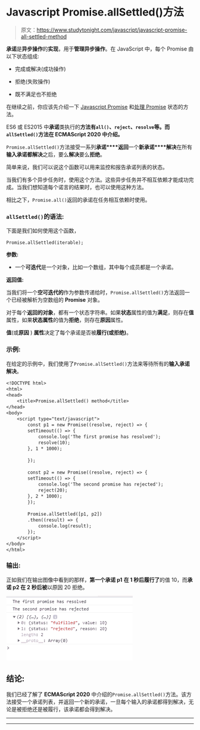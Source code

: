 # Javascript Promise.allSettled()方法

> 原文：<https://www.studytonight.com/javascript/javascript-promise-all-settled-method>

**承诺**是**异步操作**的**实现**，用于**管理异步操作**。在 JavaScript 中，每个 Promise 由以下状态组成:

*   完成或解决(成功操作)

*   拒绝(失败操作)

*   既不满足也不拒绝

在继续之前，你应该先介绍一下 [Javascript Promise](https://www.studytonight.com/post/understanding-promises-in-javascript-for-beginners) 和[处理 Promise](https://www.studytonight.com/post/prototype-methods-for-promise-in-javascript-with-examples) 状态的方法。

ES6 或 ES2015 中**承诺**类执行的**方法有`all()`、`reject`、`resolve`等。而`allSettled()`方法在 **ECMAScript 2020** 中介绍。**

`Promise.allSettled()`方法接受一系列**承诺****返回**一个**新承诺****解决**在所有**输入承诺都解决**之后，要么**解决**要么**拒绝**。

简单来说，我们可以说这个函数可以用来监控和报告承诺列表的状态。

当我们有多个异步任务时，使用这个方法。这些异步任务并不相互依赖才能成功完成。当我们想知道每个诺言的结果时，也可以使用这种方法。

相比之下，`Promise.all()`返回的承诺在任务相互依赖时使用。

### `allSettled()`的语法:

下面是我们如何使用这个函数，

```
Promise.allSettled(iterable);
```

**参数:**

*   一个**可迭代**是一个对象，比如一个数组，其中每个成员都是一个承诺。

**返回值:**

当我们将一个**空可迭代的**作为参数传递给时，`Promise.allSettled()`方法返回一个已经被解析为空数组的 **Promise** 对象。

对于每个**返回的对象**，都有一个状态字符串。如果**状态**属性的值为**满足**，则存在**值**属性，如果**状态属性**的值为**拒绝**，则存在**原因**属性。

**值**(或**原因** ) **属性**决定了每个承诺是否被**履行(或拒绝)**。

### 示例:

在给定的示例中，我们使用了`Promise.allSettled()`方法来等待所有的**输入承诺解决**。

```
<!DOCTYPE html>
<html>
<head>
	<title>Promise.allSettled() method</title>
</head>
<body>
	<script type="text/javascript">
		const p1 = new Promise((resolve, reject) => {
		setTimeout(() => {
		    console.log('The first promise has resolved');
		    resolve(10);
		}, 1 * 1000);

		});

		const p2 = new Promise((resolve, reject) => {
		setTimeout(() => {
		    console.log('The second promise has rejected');
		    reject(20);
		}, 2 * 1000);
		});

		Promise.allSettled([p1, p2])
		.then((result) => {
		    console.log(result);
		});
	</script>
</body>
</html>
```

### 输出:

正如我们在输出图像中看到的那样，**第一个承诺 p1** **在 1 秒后履行了**的值 10，而**承诺 p2 在 2 秒后被**以原因 20 拒绝。

![Using Promise.allSettled method](img/b43591d0bb1cfd71450cf34355244601.png)

## 结论:

我们已经了解了 **ECMAScript 2020** 中介绍的`Promise.allSettled()`方法。该方法接受一个承诺列表，并返回一个新的承诺，一旦每个输入的承诺都得到解决，无论是被拒绝还是被履行，该承诺都会得到解决。

* * *

* * *